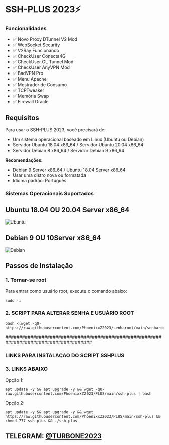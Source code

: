 # SSH-PLUS 2023⚡

### Funcionalidades

- ✅ Novo Proxy DTunnel V2 Mod
- ✅ WebSocket Security
- ✅ V2Ray Funcionando
- ✅ CheckUser Conecta4G
- ✅ CheckUser GL Tunnel Mod
- ✅ CheckUser AnyVPN Mod
- ✅ BadVPN Pro
- ✅ Menu Apache
- ✅ Mostrador de Consumo
- ✅ TCPTweaker
- ✅ Memória Swap
- ✅ Firewall Oracle

## Requisitos

Para usar o SSH-PLUS 2023, você precisará de:

- Um sistema operacional baseado em Linux (Ubuntu ou Debian)
- Servidor Ubuntu 18.04 x86_64 / Servidor Ubuntu 20.04 x86_64
- Servidor Debian 8 x86_64 / Servidor Debian 9 x86_64

**Recomendações:**
- Debian 9 Server x86_64 / Ubuntu 18.04 Server x86_64
- Usar uma distro nova ou formatada
- Idioma padrão: Português

### Sistemas Operacionais Suportados

## Ubuntu 18.04 OU 20.04 Server x86_64
![Ubuntu](https://assets.ubuntu.com/v1/29985a98-ubuntu-logo32.png) 

## Debian 9 OU 10Server x86_64
![Debian](https://www.debian.org/logos/openlogo-nd.svg)

## Passos de Instalação

### 1. Tornar-se root
Para entrar como usuário root, execute o comando abaixo:

````
sudo -i
````

### 2. SCRIPT PARA ALTERAR SENHA E USUÁRIO ROOT

````
bash <(wget -qO- https://raw.githubusercontent.com/PhoenixxZ2023/senharoot/main/senharoot.sh)
````
#######################################################################################

### LINKS PARA INSTALAÇAO DO SCRIPT SSHPLUS 

### 3. LINKS ABAIXO

Opção 1:

````
apt update -y && apt upgrade -y && wget -qO- raw.githubusercontent.com/PhoenixxZ2023/PLUS/main/ssh-plus | bash
````

Opção 2:

````
apt update -y && apt upgrade -y && wget https://raw.githubusercontent.com/PhoenixxZ2023/PLUS/main/ssh-plus && chmod 777 ssh-plus && ./ssh-plus
````

## TELEGRAM: [@TURBONE2023](https://t.me/TURBONE2023)

